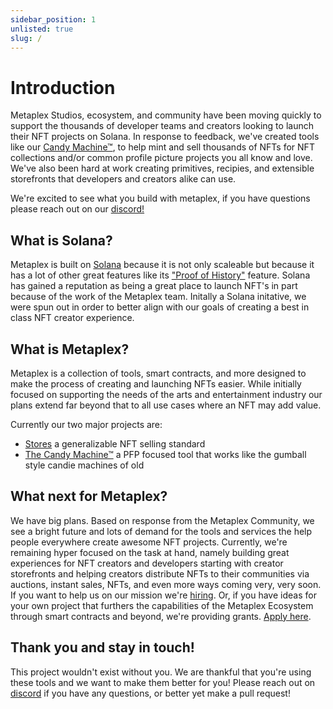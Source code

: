 ```yaml
---
sidebar_position: 1
unlisted: true
slug: /
---
```


# Introduction
Metaplex Studios, ecosystem, and community have been moving quickly to support the thousands of developer teams and creators looking to launch their NFT projects on Solana. In response to feedback, we've created tools like our [Candy Machine™](./create-candy/introduction), to help mint and sell thousands of NFTs for NFT collections and/or common profile picture projects you all know and love. We've also been hard at work creating primitives, recipies, and extensible storefronts that developers and creators alike can use.

We're excited to see what you build with metaplex, if you have questions please reach out on our [discord!](https://discord.com/invite/metaplex)

## What is Solana?
Metaplex is built on [Solana](https://crypto-wikipedia.com/what-is-solana-sol/) because it is not only scaleable but because it has a lot of other great features like its ["Proof of History"](https://solana.com/news/proof-of-history---a-clock-for-blockchain) feature. Solana has gained a reputation as being a great place to launch NFT's in part because of the work of the Metaplex team. Initally a Solana initative, we were spun out in order to better align with our goals of creating a best in class NFT creator experience. 

## What is Metaplex? 
Metaplex is a collection of tools, smart contracts, and more designed to make the process of creating and launching NFTs easier. While initially focused on supporting the needs of the arts and entertainment industry our plans extend far beyond that to all use cases where an NFT may add value. 

Currently our two major projects are:
- [Stores](./create-store/introduction) a generalizable NFT selling standard
- [The Candy Machine™](./create-candy/introduction) a PFP focused tool that works like the gumball style candie machines of old 

## What next for Metaplex?
We have big plans. Based on response from the Metaplex Community, we see a bright future and lots of demand for the tools and services the help people everywhere create awesome NFT projects. Currently, we're remaining hyper focused on the task at hand, namely building great experiences for NFT creators and developers starting with creator storefronts and helping creators distribute NFTs to their communities via auctions, instant sales, NFTs, and even more ways coming very, very soon. If you want to help us on our mission we're [hiring](https://apply.workable.com/metaplex-studios/). Or, if you have ideas for your own project that furthers the capabilities of the Metaplex Ecosystem through smart contracts and beyond, we're providing grants. [Apply here](https://docs.google.com/forms/d/e/1FAIpQLScu3uXN-mLGbwZZhHYDsWepcE3XzFvnujm1qc7442UKtskpDA/viewform?usp=send_form). 

## Thank you and stay in touch!
This project wouldn't exist without you. We are thankful that you're using these tools and we want to make them better for you! Please reach out on [discord](https://discord.com/invite/metaplex) if you have any questions, or better yet make a pull request! 
